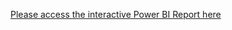 [Please access the interactive Power BI Report here](https://app.powerbi.com/view?r=eyJrIjoiMDU4ZjZmNTYtNGQ1OC00OGZkLWFmNDItY2JlYjQxZTFjNzhiIiwidCI6IjRiMjgyNDVlLTQ2OTItNGQwNi05NjJjLTY3NzIwMTQ0NmNhZCJ9)
